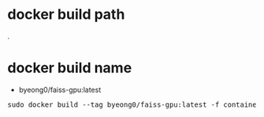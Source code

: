 # docker build path
.

# docker build name
- byeong0/faiss-gpu:latest
<pre>
sudo docker build --tag byeong0/faiss-gpu:latest -f container/docker/faiss/gpu/9.0-cudnn7/Dockerfile .
</pre>
